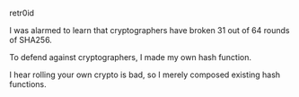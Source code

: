 retr0id

I was alarmed to learn that cryptographers have broken 31 out of 64 rounds of SHA256.

To defend against cryptographers, I made my own hash function.

I hear rolling your own crypto is bad, so I merely composed existing hash functions.
